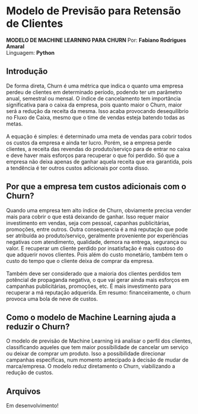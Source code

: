 # Modelo de Previsão para Retensão de Clientes
**MODELO DE MACHINE LEARNING PARA CHURN**
Por: **Fabiano Rodrigues Amaral** \
Linguagem: **Python**

## Introdução
De forma direta, Churn é uma métrica que indica o quanto uma empresa perdeu de clientes em determinado período, podendo ter um parâmetro anual, semestral ou mensal. O índice de cancelamento tem importância significativa para o caixa da empresa, pois quanto maior o Churn, maior será a redução da receita da mesma. Isso acaba provocando desequilibrio no Fluxo de Caixa, mesmo que o time de vendas esteja batendo todas as metas.\
\
A equação é simples: é determinado uma meta de vendas para cobrir todos os custos da empresa e ainda ter lucro. Porém, se a empresa perde clientes, a receita das revendas do produto/serviço para de entrar no caixa e deve haver mais esforços para recuperar o que foi perdido. Só que a empresa não deixa apenas de ganhar aquela receita que era garantida, pois a tendência é ter outros custos adicionais por conta disso.

## Por que a empresa tem custos adicionais com o Churn?
Quando uma empresa tem alto índice de Churn, obviamente precisa vender mais para cobrir o que está deixando de ganhar. Isso requer maior investimento em vendas, seja com pessoal, capanhas publicitárias, promoções, entre outros. Outra consequencia é a má reputação que pode ser atribuída ao produto/serviço, geralmente proveniente por experiências negativas com atendimento, qualidade, demora na entrega, segurança ou valor. E recuperar um cliente perdido por insatisfação é mais custoso do que adquerir novos clientes. Pois além do custo monetário, também tem o custo do tempo que o cliente deixa de comprar da empresa.\
\
Também deve ser considerado que a maioria dos clientes perdidos tem potêncial de propaganda negativa, o que vai gerar ainda mais esforços em campanhas publicitárias, promoções, etc. É mais investimento para recuperar a má reputação adquerida. Em resumo: financeiramente, o churn provoca uma bola de neve de custos.

## Como o modelo de Machine Learning ajuda a reduzir o Churn?
O modelo de previsão de Machine Learning irá analisar o perfil dos clientes, classificando aqueles que tem maior possibilidade de cancelar um serviço ou deixar de comprar um produto. Isso a possibilidade direcionar campanhas específicas, num momento antecipado à decisão de mudar de marca/empresa. O modelo reduz diretamento o Churn, viabilizando a redução de custos.

## Arquivos
Em desenvolvimento!
